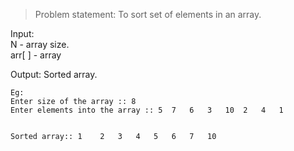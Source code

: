 >  Problem statement: To sort set of elements in an array.  

Input:  
N	- array size.  
arr[ ] 	- array  
  
Output: Sorted array.  
  
    Eg:  
    Enter size of the array :: 8
    Enter elements into the array :: 5	7	6	3	10	2	4	1  
    
    
    Sorted array:: 1	2	3	4	5	6	7	10
